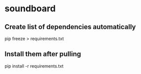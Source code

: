 # soundboard

## Create list of dependencies automatically
pip freeze > requirements.txt

## Install them after pulling
pip install -r requirements.txt